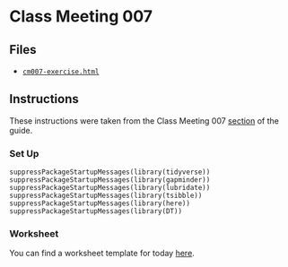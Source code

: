 # Class Meeting 007
## Files
* [`cm007-exercise.html`](https://dy-lin.github.io/STAT545-participation/cm007/cm007-exercise.html)

## Instructions
These instructions were taken from the Class Meeting 007 [section](https://stat545guidebook.netlify.com/intro-to-data-wrangling-part-ii.html) of the guide.

### Set Up
```
suppressPackageStartupMessages(library(tidyverse))
suppressPackageStartupMessages(library(gapminder))
suppressPackageStartupMessages(library(lubridate))
suppressPackageStartupMessages(library(tsibble))
suppressPackageStartupMessages(library(here))
suppressPackageStartupMessages(library(DT))
```

### Worksheet

You can find a worksheet template for today [here](https://raw.githubusercontent.com/STAT545-UBC/Classroom/master/tutorials/cm007-exercise.Rmd).
